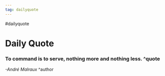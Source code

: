 ```yaml
---
tag: dailyquote
---
```


#dailyquote

# Daily Quote

### To command is to serve, nothing more and nothing less. ^quote
*-André Malraux* ^author
